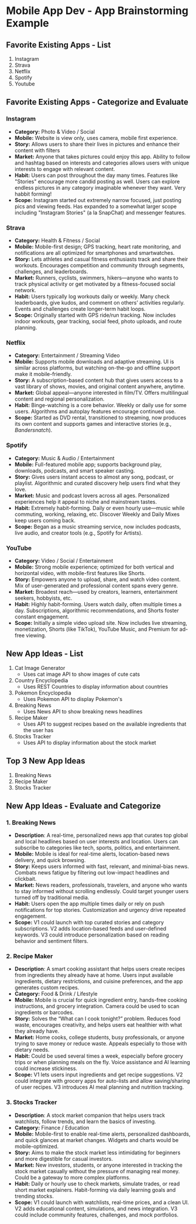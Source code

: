 Mobile App Dev - App Brainstorming Example
===

## Favorite Existing Apps - List
1. Instagram
1. Strava
1. Netflix
1. Spotify
1. Youtube

## Favorite Existing Apps - Categorize and Evaluate
### Instagram
   - **Category:** Photo & Video / Social 
   - **Mobile:** Website is view only, uses camera, mobile first experience.
   - **Story:** Allows users to share their lives in pictures and enhance their content with filters
   - **Market:** Anyone that takes pictures could enjoy this app. Ability to follow and hashtag based on interests and categories allows users with unique interests to engage with relevant content.
   - **Habit:** Users can post throughout the day many times. Features like "Stories" encourage more candid posting as well. Users can explore endless pictures in any category imaginable whenever they want. Very habbit forming!
   - **Scope:** Instagram started out extremely narrow focused, just posting pics and viewing feeds. Has expanded to a somewhat larger scope including "Instagram Stories" (a la SnapChat) and messenger features.

### Strava
- **Category:** Health & Fitness / Social  
- **Mobile:** Mobile-first design; GPS tracking, heart rate monitoring, and notifications are all optimized for smartphones and smartwatches.  
- **Story:** Lets athletes and casual fitness enthusiasts track and share their workouts. Encourages competition and community through segments, challenges, and leaderboards.  
- **Market:** Runners, cyclists, swimmers, hikers—anyone who wants to track physical activity or get motivated by a fitness-focused social network.  
- **Habit:** Users typically log workouts daily or weekly. Many check leaderboards, give kudos, and comment on others’ activities regularly. Events and challenges create longer-term habit loops.  
- **Scope:** Originally started with GPS ride/run tracking. Now includes indoor workouts, gear tracking, social feed, photo uploads, and route planning.  

### Netflix
- **Category:** Entertainment / Streaming Video  
- **Mobile:** Supports mobile downloads and adaptive streaming. UI is similar across platforms, but watching on-the-go and offline support make it mobile-friendly.  
- **Story:** A subscription-based content hub that gives users access to a vast library of shows, movies, and original content anywhere, anytime.  
- **Market:** Global appeal—anyone interested in film/TV. Offers multilingual content and regional personalization.  
- **Habit:** Binge-watching is a core behavior. Weekly or daily use for some users. Algorithms and autoplay features encourage continued use.  
- **Scope:** Started as DVD rental, transitioned to streaming, now produces its own content and supports games and interactive stories (e.g., *Bandersnatch*).  

### Spotify
- **Category:** Music & Audio / Entertainment  
- **Mobile:** Full-featured mobile app; supports background play, downloads, podcasts, and smart speaker casting.  
- **Story:** Gives users instant access to almost any song, podcast, or playlist. Algorithmic and curated discovery help users find what they love.  
- **Market:** Music and podcast lovers across all ages. Personalized experiences help it appeal to niche and mainstream tastes.  
- **Habit:** Extremely habit-forming. Daily or even hourly use—music while commuting, working, relaxing, etc. Discover Weekly and Daily Mixes keep users coming back.  
- **Scope:** Began as a music streaming service, now includes podcasts, live audio, and creator tools (e.g., Spotify for Artists).  

### YouTube
- **Category:** Video / Social / Entertainment  
- **Mobile:** Strong mobile experience; optimized for both vertical and horizontal video, with mobile-first features like Shorts.  
- **Story:** Empowers anyone to upload, share, and watch video content. Mix of user-generated and professional content spans every genre.  
- **Market:** Broadest reach—used by creators, learners, entertainment seekers, hobbyists, etc.  
- **Habit:** Highly habit-forming. Users watch daily, often multiple times a day. Subscriptions, algorithmic recommendations, and Shorts foster constant engagement.  
- **Scope:** Initially a simple video upload site. Now includes live streaming, monetization, Shorts (like TikTok), YouTube Music, and Premium for ad-free viewing.  

## New App Ideas - List
1. Cat Image Generator
   - Uses cat image API to show images of cute cats
2. Country Encyclopedia
   - Uses REST Countries to display information about countries
3. Pokemon Encyclopedia
   - Uses Pokemon API to display Pokemon's
4. Breaking News
   - Uses News API to show breaking news headlines
5. Recipe Maker
   - Uses API to suggest recipes based on the available ingredients that the user has
6. Stocks Tracker
   - Uses API to display information about the stock market

## Top 3 New App Ideas
1. Breaking News
2. Recipe Maker
3. Stocks Tracker

## New App Ideas - Evaluate and Categorize

### 1. Breaking News
- **Description**: A real-time, personalized news app that curates top global and local headlines based on user interests and location. Users can subscribe to categories like tech, sports, politics, and entertainment.
- **Mobile:** Mobile is ideal for real-time alerts, location-based news delivery, and quick browsing.
- **Story:** Keeps users informed with fast, relevant, and minimal-bias news. Combats news fatigue by filtering out low-impact headlines and clickbait.  
- **Market:** News readers, professionals, travelers, and anyone who wants to stay informed without scrolling endlessly. Could target younger users turned off by traditional media.  
- **Habit:** Users open the app multiple times daily or rely on push notifications for top stories. Customization and urgency drive repeated engagement.  
- **Scope:** V1 could launch with top curated stories and category subscriptions. V2 adds location-based feeds and user-defined keywords. V3 could introduce personalization based on reading behavior and sentiment filters.

### 2. Recipe Maker
- **Description**: A smart cooking assistant that helps users create recipes from ingredients they already have at home. Users input available ingredients, dietary restrictions, and cuisine preferences, and the app generates custom recipes.
- **Category:** Food & Drink / Lifestyle  
- **Mobile:** Mobile is crucial for quick ingredient entry, hands-free cooking instructions, and grocery integration. Camera could be used to scan ingredients or barcodes.  
- **Story:** Solves the “What can I cook tonight?” problem. Reduces food waste, encourages creativity, and helps users eat healthier with what they already have.  
- **Market:** Home cooks, college students, busy professionals, or anyone trying to save money or reduce waste. Appeals especially to those with dietary needs.  
- **Habit:** Could be used several times a week, especially before grocery trips or when planning meals on the fly. Voice assistance and AI learning could increase stickiness.  
- **Scope:** V1 lets users input ingredients and get recipe suggestions. V2 could integrate with grocery apps for auto-lists and allow saving/sharing of user recipes. V3 introduces AI meal planning and nutrition tracking.

### 3. Stocks Tracker
- **Description**: A stock market companion that helps users track watchlists, follow trends, and learn the basics of investing. 
- **Category:** Finance / Education  
- **Mobile:** Mobile-first to enable real-time alerts, personalized dashboards, and quick glances at market changes. Widgets and charts would be mobile-optimized.  
- **Story:** Aims to make the stock market less intimidating for beginners and more digestible for casual investors.
- **Market:** New investors, students, or anyone interested in tracking the stock market casually without the pressure of managing real money. Could be a gateway to more complex platforms.  
- **Habit:** Daily or hourly use to check markets, simulate trades, or read short market explainers. Habit-forming via daily learning goals and trending stocks.  
- **Scope:** V1 could launch with watchlists, real-time prices, and a clean UI. V2 adds educational content, simulations, and news integration. V3 could include community features, challenges, and mock portfolios.
